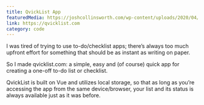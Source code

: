```yaml
---
title: QvickList App
featuredMedia: https://joshcollinsworth.com/wp-content/uploads/2020/04/Firefox_Screenshot_2020-04-24T20-14-22.100Z.png
link: https://qvicklist.com
category: code
---
```


I was tired of trying to use to-do/checklist apps; there’s always too much upfront effort for something that should be as instant as writing on paper.

So I made qvicklist.com: a simple, easy and (of course) quick app for creating a one-off to-do list or checklist.

QvickList is built on Vue and utilizes local storage, so that as long as you’re accessing the app from the same device/browser, your list and its status is always available just as it was before.
